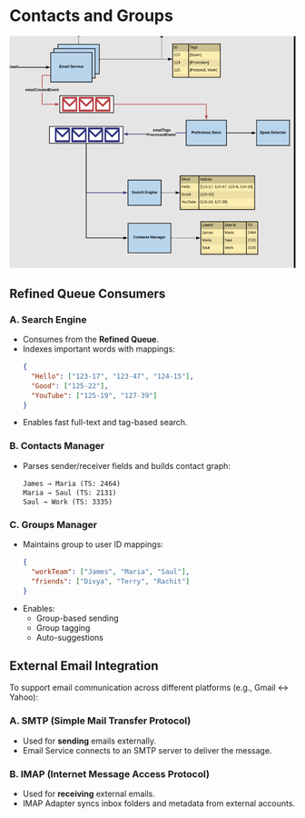 # Contacts and Groups

![Alt text](../../diagrams/email-service-5.png)


## Refined Queue Consumers

### A. Search Engine
- Consumes from the **Refined Queue**.
- Indexes important words with mappings:
  ```json
  {
    "Hello": ["123-17", "123-47", "124-15"],
    "Good": ["125-22"],
    "YouTube": ["125-19", "127-39"]
  }
  ```
- Enables fast full-text and tag-based search.

### B. Contacts Manager
- Parses sender/receiver fields and builds contact graph:
  ```text
  James → Maria (TS: 2464)
  Maria → Saul (TS: 2131)
  Saul → Work (TS: 3335)
  ```

### C. Groups Manager
- Maintains group to user ID mappings:
  ```json
  {
    "workTeam": ["James", "Maria", "Saul"],
    "friends": ["Divya", "Terry", "Rachit"]
  }
  ```
- Enables:
  - Group-based sending
  - Group tagging
  - Auto-suggestions


## External Email Integration

To support email communication across different platforms (e.g., Gmail ↔ Yahoo):

### A. SMTP (Simple Mail Transfer Protocol)
- Used for **sending** emails externally.
- Email Service connects to an SMTP server to deliver the message.

### B. IMAP (Internet Message Access Protocol)
- Used for **receiving** external emails.
- IMAP Adapter syncs inbox folders and metadata from external accounts.
